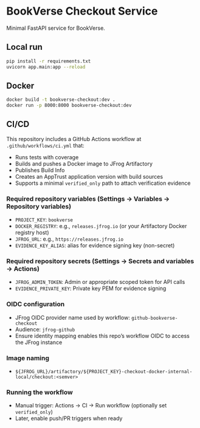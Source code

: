 # BookVerse Checkout Service

Minimal FastAPI service for BookVerse.

## Local run

```bash
pip install -r requirements.txt
uvicorn app.main:app --reload
```

## Docker

```bash
docker build -t bookverse-checkout:dev .
docker run -p 8000:8000 bookverse-checkout:dev
```

## CI/CD

This repository includes a GitHub Actions workflow at `.github/workflows/ci.yml` that:

- Runs tests with coverage
- Builds and pushes a Docker image to JFrog Artifactory
- Publishes Build Info
- Creates an AppTrust application version with build sources
- Supports a minimal `verified_only` path to attach verification evidence

### Required repository variables (Settings → Variables → Repository variables)

- `PROJECT_KEY`: `bookverse`
- `DOCKER_REGISTRY`: e.g., `releases.jfrog.io` (or your Artifactory Docker registry host)
- `JFROG_URL`: e.g., `https://releases.jfrog.io`
- `EVIDENCE_KEY_ALIAS`: alias for evidence signing key (non-secret)

### Required repository secrets (Settings → Secrets and variables → Actions)

- `JFROG_ADMIN_TOKEN`: Admin or appropriate scoped token for API calls
- `EVIDENCE_PRIVATE_KEY`: Private key PEM for evidence signing

### OIDC configuration

- JFrog OIDC provider name used by workflow: `github-bookverse-checkout`
- Audience: `jfrog-github`
- Ensure identity mapping enables this repo’s workflow OIDC to access the JFrog instance

### Image naming

- `${JFROG_URL}/artifactory/${PROJECT_KEY}-checkout-docker-internal-local/checkout:<semver>`

### Running the workflow

- Manual trigger: Actions → CI → Run workflow (optionally set `verified_only`)
- Later, enable push/PR triggers when ready